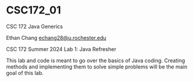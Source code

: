 # CSC172_01
CSC 172 Java Generics

Ethan Chang
echang28@u.rochester.edu

CSC 172 Summer 2024
Lab 1: Java Refresher

This lab and code is meant to go over the basics of Java coding. Creating methods and implementing them to solve simple problems will be the main goal of this lab.
